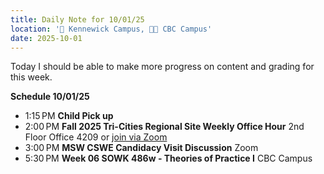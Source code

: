 ```yaml
---
title: Daily Note for 10/01/25
location: '🏫 Kennewick Campus, 🌃🏫 CBC Campus'
date: 2025-10-01
---
```

Today I should be able to make more progress on content and grading for this week.

**Schedule 10/01/25**
- 1:15 PM **Child Pick up**
- 2:00 PM **Fall 2025 Tri-Cities Regional Site Weekly Office Hour** 2nd Floor Office 4209 or [join via Zoom](https://heritage.zoom.us/my/dr.jacob)
- 3:00 PM **MSW CSWE Candidacy Visit Discussion** Zoom
- 5:30 PM **Week 06 SOWK 486w - Theories of Practice I** CBC Campus